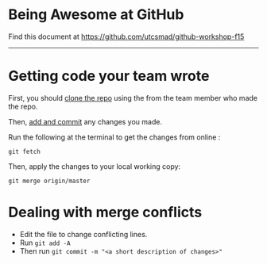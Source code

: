 # Being Awesome at GitHub

Find this document at https://github.com/utcsmad/github-workshop-f15

---

# Getting code your team wrote

First, you should [clone the repo]() using the <url> from the team member who made the repo.

Then, [add and commit]() any changes you made.


Run the following at the terminal to get the changes from online :

````
git fetch
````

Then, apply the changes to your local working copy:

````
git merge origin/master
````

# Dealing with merge conflicts

* Edit the file to change conflicting lines.
* Run `git add -A`
* Then run `git commit -m "<a short description of changes>"`